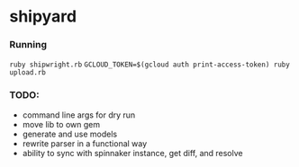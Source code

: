 # shipyard

### Running

`ruby shipwright.rb`
`GCLOUD_TOKEN=$(gcloud auth print-access-token) ruby upload.rb`

### TODO:

+ command line args for dry run
+ move lib to own gem
+ generate and use models
+ rewrite parser in a functional way
+ ability to sync with spinnaker instance, get diff, and resolve

